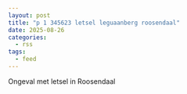 ```yaml
---
layout: post
title: "p 1 345623 letsel leguaanberg roosendaal"
date: 2025-08-26
categories: 
  - rss
tags: 
  - feed
---
```


Ongeval met letsel in Roosendaal
